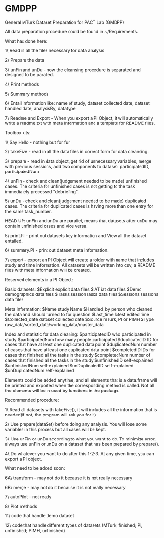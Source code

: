 # GMDPP

General MTurk Dataset Preparation for PACT Lab (GMDPP)

All data preparation procedure could be found in ~/Requirements.

What has done here:

1\ Read in all the files necessary for data analysis

2\ Prepare the data

3\ unFin and unDu - now the cleansing procedure is separated and designed to be paralled.

4\ Print methods

5\ Summary methods

6\ Entail information like: name of study, dataset collected date, dataset handled date, analysisBy, datatype

7\ Readme and Export - When you export a PI Object, it will automatically write a readme.txt with meta information and a template for README files.


Toolbox kits:

1\ Say Hello - nothing but for fun

2\ takeFive - read in all the data files in correct form for data cleansing.

3\ prepare - read in data object, get rid of unnecessary variables, merge with
  previous sessions, add two components to dataset: participatedID, participatedNum

4\ unFin - check and clean(judgement needed to be made) unfinished cases. The criteria for unfinished cases is not getting to the task immediately precessed "debriefing".

5\ unDu - check and clean(judgement needed to be made) duplicated cases. The criteria for duplicated cases is having more than one entry for the same task_number.

HEAD UP: unFin and unDu are parallel, means that datasets after unDu may contain unfinished cases and vice versa.

5\ print.PI - print out datasets key information and View all the dataset entailed.

6\ summary.PI - print out dataset meta information.

7\ export - export an PI Object will create a folder with name that includes study and time information. All datasets will be written into csv, a README files with meta information will be created.

Reserved elements in a PI Object:

Basic datasets:
$Explicit explicit data files
$IAT iat data files
$Demo demographics data files
$Tasks sessionTasks data files
$Sessions sessions data files

Meta information:
$Name study Name
$Handled_by person who cleaned the data and should turned to for question
$Last_time latest edited time
$Collected_date dataset collected date
$Source mTurk, PI or PIMH
$Type raw_data/sorted_data/working_data/master_data

Index and statistic for data cleaning:
$participatedID who participated in study
$participatedNum how many people participated
$duplicatedID ID for cases that have at least one duplicated data point
$duplicatedNum number of cases that have at least one duplicated data point
$completedID IDs for cases that finished all the tasks in the study
$completedNum number of cases that finished all the tasks in the study
$unfinishedID self-explained
$unfinishedNum self-explained
$unDuplicatedID self-explained
$unDuplicatedNum self-explained

Elements could be added anytime, and all elements that is a data.frame will be printed and exported when the corresponding method is called. Not all the elements will be in used by functions in the package.

Recommended procedure:

1\ Read all datasets with takeFive(), it will includes all the information that is needed(if not, the program will ask you for it).

2\ Use prepare(dataSet) before doing any analysis. You will lose some variables in this process but all cases will be kept.

3\ Use unFin or unDu according to what you want to do. To minimize error, always use unFin or unDu on a dataset that has been prepared by prepare().

4\ Do whatever you want to do after this 1-2-3. At any given time, you can export a PI object.


What need to be added soon:

6A\ transform - may not do it because it is not really necessary

6B\ merge - may not do it because it is not really necessary

7\ autoPilot - not ready

8\ Plot methods

11\ code that handle demo dataset

12\ code that handle different types of datasets (MTurk, finished; PI, unfinished; PIMH, unfinished)

